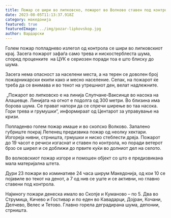 ```yaml
---
title: Пожар се шири во липковско, пожарот во Волково ставен под контрола
date: 2023-08-05T11:13:37.918Z
category: македонија
featured: true
featuredImage: ../img/pozar-lipkovskop.jpg
author: Вардарски
---
```

<!--StartFragment-->

Голем пожар попладнево излегол од контрола се шири во липковскиот крај. Засега пожарот зафаѓа само трева и нискостерблеста шума, според проценките  на ЦУК е сериозен поради тоа е што блиску до шума.

Засега нема опасност за населени места, а на терен се доволен број пожарникарски екипи како и месно население. Сепак, на пожарот ќе треба да се внимава и во текот на утрешниот ден, велат надлежните.

 „Пожарот во липковско е на линија Слупчане-Ваксинце во насока на Алашевце. Линијата на огнот е подолга од 300 метри. Во близина има борова шума. Се прават напори да се спречи ширење во таа насока. Гори трева и грумушки“, информираат од Центарот за управување на кризи. 

Попладенво голем пожар имаше и во скопско Волково. Запалено губриште покрај Лепенец предизвика пожар од неолку хектари. Изгореја нивни, стрништа, грмушки и ниско стеблести дрвја. Пожарот до 19 часот е речиси изгаснат и ставен по контрола, но поради ветерот брзо се ширел и се доближи до првите куќи во долниот дел на селото.

Во волковскиот пожар изгоре и помошен објект со што е предизвикана мала материјална штета. 

Дури 23 пожари во изминативе 24 часа ширум Македонија, од кои 10 се појавиле во текот на денот, а 7 од нив се уште и се активни, но главно ставени под контрола.

Најмногу пожари денеска имало во Скопје и Куманово – по 5. Два во Струмица, Кичево и Гостивар и по еден во Кавадарци, Дојран, Кочани, Делчево, Велес и Тетово. Главно горела деградирана шума, депонии, стрништа.  

<!--EndFragment-->